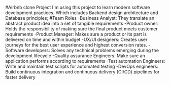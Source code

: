 #Airbnb clone Project
I'm using this project to learn modern software development practices.
Which includes Backend design architecture and Database principles;
#Team Roles
-Business Analyst: They translate an abstract product idea into a set of tangible requirements
-Product owner: Holds the responsibility of making sure the final product meets customer requirements
-Product Manager: Makes sure a product or its part is delivered on time and within budget
-UX/UI designers: Creates user journeys for the best user experience and highest conversion rates.
-Software developers: Solves any technical problems emerging during the development lifecycle
-Quality assurance Engineers: Make sure an application performs according to requirements
-Test automation Engineers: Write and maintain test scripts for automated testing
-DevOps engineers: Build continuous integration and continuous delivery (CI/CD) pipelines for faster delivery
